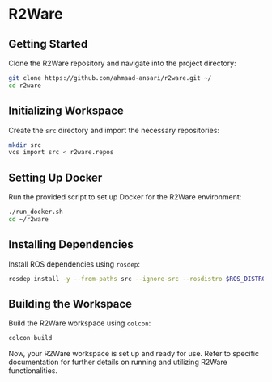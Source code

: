 # R2Ware

## Getting Started

Clone the R2Ware repository and navigate into the project directory:

```bash
git clone https://github.com/ahmaad-ansari/r2ware.git ~/
cd r2ware
```

## Initializing Workspace

Create the `src` directory and import the necessary repositories:

```bash
mkdir src
vcs import src < r2ware.repos
```

## Setting Up Docker

Run the provided script to set up Docker for the R2Ware environment:

```bash
./run_docker.sh
cd ~/r2ware
```

## Installing Dependencies

Install ROS dependencies using `rosdep`:

```bash
rosdep install -y --from-paths src --ignore-src --rosdistro $ROS_DISTRO
```

## Building the Workspace

Build the R2Ware workspace using `colcon`:

```bash
colcon build
```

Now, your R2Ware workspace is set up and ready for use. Refer to specific documentation for further details on running and utilizing R2Ware functionalities.
